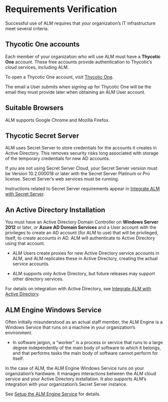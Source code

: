 ﻿[title]: # (Requirements Verification)
[tags]: # (Account Lifecycle Manager,ALM,Active Directory,)
[priority]: # (5110)

# Requirements Verification 

Successful use of ALM requires that your organization’s IT infrastructure meet several criteria.

## Thycotic One accounts

Each member of your organization who will use ALM must have a **Thycotic One** account. These free accounts provide authentication to Thycotic’s cloud services, including ALM.

To open a Thycotic One account, visit [Thycotic One](https://login.thycotic.com/Account/Login).

The email a User submits when signing up for Thycotic One will be the email they must provide later when obtaining an ALM User account.

## Suitable Browsers

ALM supports Google Chrome and Mozilla Firefox.

## Thycotic Secret Server

ALM uses Secret Server to store credentials for the accounts it creates in Active Directory. This removes security risks long associated with storage of the temporary credentials for new AD accounts.

If you are not using Secret Server Cloud, your Secret Server version must be Version 10.2.000018 or later with the Secret Server Platinum or Pro license. Secret Server’s web services must be running.

Instructions related to Secret Server requirements appear in [Integrate ALM with Secret Server](../integ-secret-serv/).

## An Active Directory Installation

You must have an Active Directory Domain Controller on **Windows Server 2012** or later, *or* **Azure AD Domain Services** and a User account with the privileges to create an AD account (for ALM to use) that will be privileged, itself, to create accounts in AD. ALM will authenticate to Active Directory using that account.

* ALM Users create proxies for new Active Directory service accounts in ALM, and ALM replicates these in Active Directory, creating the actual service accounts.

* ALM supports only Active Directory, but future releases may support other directory services.

For details on integration with Active Directory, see [Integrate ALM with Active Directory](../integ-active-dir/).

## ALM Engine Windows Service

Often initially misunderstood as an actual staff member, the ALM Engine is a Windows Service that runs on a machine in your organization’s environment.

* In software jargon, a “worker” is a process or service that runs to a large degree independently of the main body of software to which it belongs, and that performs tasks the main body of software cannot perform for itself.

In the case of ALM, the ALM Engine Windows Service runs on your organization’s hardware. It manages interactions between the ALM cloud service and your Active Directory installation. It also supports ALM’s integration with your organization’s Secret Server instance.

See [Setup the ALM Engine Service](../setup-alm-engine/) for details.



  

  
